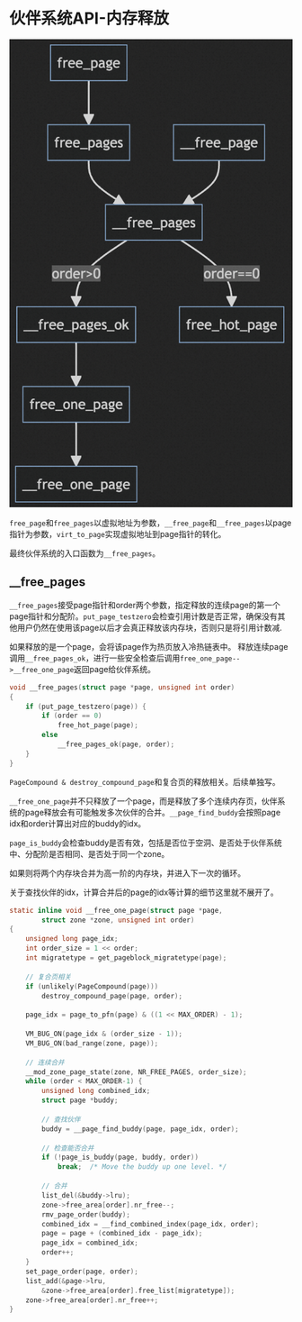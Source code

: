 # 伙伴系统API-内存释放

![Alt text](image-6.png)

`free_page`和`free_pages`以虚拟地址为参数，`__free_page`和`__free_pages`以page指针为参数，`virt_to_page`实现虚拟地址到page指针的转化。

最终伙伴系统的入口函数为`__free_pages`。

## __free_pages

`__free_pages`接受page指针和order两个参数，指定释放的连续page的第一个page指针和分配阶。`put_page_testzero`会检查引用计数是否正常，确保没有其他用户仍然在使用该page以后才会真正释放该内存块，否则只是将引用计数减.

如果释放的是一个page，会将该page作为热页放入冷热链表中。
释放连续page调用`__free_pages_ok`，进行一些安全检查后调用`free_one_page-->__free_one_page`返回page给伙伴系统。

```c
void __free_pages(struct page *page, unsigned int order)
{
    if (put_page_testzero(page)) {
        if (order == 0)
            free_hot_page(page);
        else
            __free_pages_ok(page, order);
    }
}
```

`PageCompound & destroy_compound_page`和复合页的释放相关。后续单独写。

`__free_one_page`并不只释放了一个page，而是释放了多个连续内存页，伙伴系统的page释放会有可能触发多次伙伴的合并。`__page_find_buddy`会按照page idx和order计算出对应的buddy的idx。

`page_is_buddy`会检查buddy是否有效，包括是否位于空洞、是否处于伙伴系统中、分配阶是否相同、是否处于同一个zone。

如果则将两个内存块合并为高一阶的内存块，并进入下一次的循环。

关于查找伙伴的idx，计算合并后的page的idx等计算的细节这里就不展开了。

```c
static inline void __free_one_page(struct page *page,
        struct zone *zone, unsigned int order)
{
    unsigned long page_idx;
    int order_size = 1 << order;
    int migratetype = get_pageblock_migratetype(page);
    
    // 复合页相关
    if (unlikely(PageCompound(page)))
        destroy_compound_page(page, order);

    page_idx = page_to_pfn(page) & ((1 << MAX_ORDER) - 1);

    VM_BUG_ON(page_idx & (order_size - 1));
    VM_BUG_ON(bad_range(zone, page));

    // 连续合并
    __mod_zone_page_state(zone, NR_FREE_PAGES, order_size);
    while (order < MAX_ORDER-1) {
        unsigned long combined_idx;
        struct page *buddy;

        // 查找伙伴
        buddy = __page_find_buddy(page, page_idx, order);

        // 检查能否合并
        if (!page_is_buddy(page, buddy, order))
            break;  /* Move the buddy up one level. */

        // 合并
        list_del(&buddy->lru);
        zone->free_area[order].nr_free--;
        rmv_page_order(buddy);
        combined_idx = __find_combined_index(page_idx, order);
        page = page + (combined_idx - page_idx);
        page_idx = combined_idx;
        order++;
    }
    set_page_order(page, order);
    list_add(&page->lru,
        &zone->free_area[order].free_list[migratetype]);
    zone->free_area[order].nr_free++;
}
```
